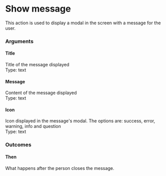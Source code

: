 # Show message

This action is used to display a modal in the screen with a message for the user.

### Arguments

#### Title

Title of the message displayed  
Type: text

#### Message

Content of the message displayed  
Type: text

#### Icon

Icon displayed in the message's modal. The options are: success, error, warning, info and question  
Type: text

### Outcomes

#### Then

What happens after the person closes the message.

